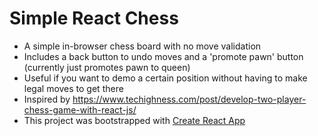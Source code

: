 # Simple React Chess

- A simple in-browser chess board with no move validation
- Includes a back button to undo moves and a 'promote pawn' button (currently just promotes pawn to queen)
- Useful if you want to demo a certain position without having to make legal moves to get there
- Inspired by https://www.techighness.com/post/develop-two-player-chess-game-with-react-js/
- This project was bootstrapped with [Create React App](https://github.com/facebook/create-react-app)

